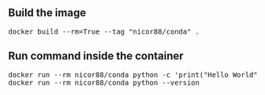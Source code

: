 ## Build the image

<pre>docker build --rm=True --tag "nicor88/conda" . </pre>

## Run command inside the container

<pre>docker run --rm nicor88/conda python -c 'print("Hello World")'
docker run --rm nicor88/conda python --version
</pre>
